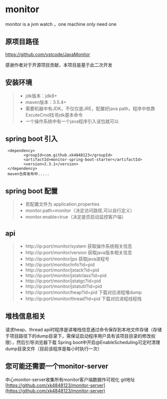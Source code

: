 # monitor
monitor is a jvm watch ，one machine only need one

## 原项目路径 
https://github.com/ystcode/JavaMonitor

感谢作者对于开源项目贡献，本项目是基于此二次开发
## 安装环境
>+ jdk版本：jdk8+
>+ maven版本：3.5.4+
>+ 需要机器中有JDK，不仅仅是JRE，配置好java path，程序中依靠ExcuteCmd找寻jdk基本命令
>+ 一个操作系统中有一个java程序引入该包就可以
## spring boot 引入
     <dependency>
            <groupId>com.github.xk4848123</groupId>
            <artifactId>monitor-spring-boot-starter</artifactId>
            <version>2.3.1</version>
     </dependency>
     maven仓库发布中.....   
## spring boot 配置
>+ 若配置文件为 application.properties
>+ monitor.path=monitor（决定访问路径,可以自行定义）
>+ monitor.enable=true（决定是否启动监控客户端）

## api
>+ http://ip:port/monitor/system 获取操作系统相关信息
>+ http://ip:port/monitor/version 获取java版本相关信息
>+ http://ip:port/monitor/jps 获取java进程号
>+ http://ip:port/monitor/info?id=pid
>+ http://ip:port/monitor/jstack?id=pid
>+ http://ip:port/monitor/jstatclass?id=pid
>+ http://ip:port/monitor/jstatgc?id=pid
>+ http://ip:port/monitor/jstatutil?id=pid
>+ http://ip:port/monitor/heap?id=pid 下载对应进程堆dump
>+ http://ip:port/monitor/thread?id=pid 下载对应进程线程栈

## 堆栈信息相关
请求heap、thread api时程序是讲堆栈信息通过命令保存到本地文件存储（存储于项目路径下的dump目录下，需保证启动程序用户具有该项目目录的修改权限），然后引导浏览器下载
Spring boot中开启@EnableScheduling可定时清理dump目录文件（目前该程序是每小时执行一次）

## 您可能还需要一个monitor-server
中心monitor-server收集所有monitor客户端数据作可视化
git地址 [https://github.com/xk4848123/monitor-server](https://github.com/xk4848123/monitor-server)




